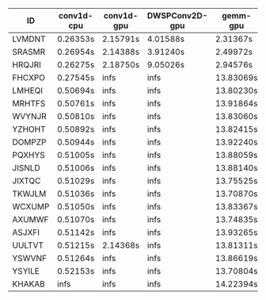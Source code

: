 |ID|conv1d-cpu|conv1d-gpu|DWSPConv2D-gpu|gemm-gpu|avg|
|-|-|-|-|-|-|
|LVMDNT|0.26353s|2.15791s|4.01588s|2.31367s|2.18775s|
|SRASMR|0.26954s|2.14388s|3.91240s|2.49972s|2.20639s|
|HRQJRI|0.26275s|2.18750s|9.05026s|2.94576s|3.61157s|
|FHCXPO|0.27545s|infs|infs|13.83069s|infs|
|LMHEQI|0.50694s|infs|infs|13.80230s|infs|
|MRHTFS|0.50761s|infs|infs|13.91864s|infs|
|WVYNJR|0.50810s|infs|infs|13.83060s|infs|
|YZHOHT|0.50892s|infs|infs|13.82415s|infs|
|DOMPZP|0.50944s|infs|infs|13.92240s|infs|
|PQXHYS|0.51005s|infs|infs|13.88059s|infs|
|JISNLD|0.51006s|infs|infs|13.88140s|infs|
|JIXTQC|0.51029s|infs|infs|13.75525s|infs|
|TKWJLM|0.51036s|infs|infs|13.70870s|infs|
|WCXUMP|0.51050s|infs|infs|13.83367s|infs|
|AXUMWF|0.51070s|infs|infs|13.74835s|infs|
|ASJXFI|0.51142s|infs|infs|13.93265s|infs|
|UULTVT|0.51215s|2.14368s|infs|13.81311s|infs|
|YSWVNF|0.51264s|infs|infs|13.86619s|infs|
|YSYILE|0.52153s|infs|infs|13.70804s|infs|
|KHAKAB|infs|infs|infs|14.22394s|infs|
